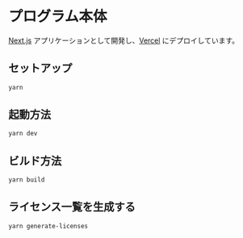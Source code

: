 # プログラム本体

[Next.js](https://nextjs.org/) アプリケーションとして開発し、[Vercel](https://vercel.com/home) にデプロイしています。

## セットアップ

```bash
yarn
```

## 起動方法

```bash
yarn dev
```

## ビルド方法

```bash
yarn build
```

## ライセンス一覧を生成する

```bash
yarn generate-licenses
```
